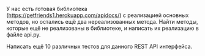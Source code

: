 У нас есть готовая библиотека (https://petfriends1.herokuapp.com/apidocs/) с реализацией основных методов, но остались ещё два нереализованных метода. Найти методы, которые ещё не реализованы в библиотеке, и написать их реализацию в файле api.py.

Написать ещё 10 различных тестов для данного REST API интерфейса.